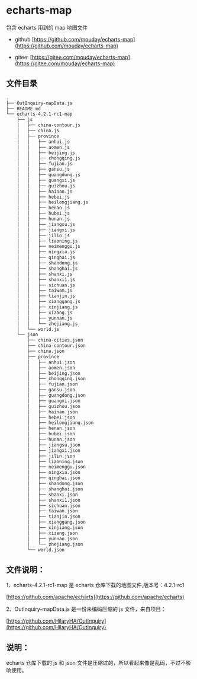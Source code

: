 # echarts-map

包含 echarts 用到的 map 地图文件

- github [https://github.com/mouday/echarts-map](https://github.com/mouday/echarts-map)

- gitee: [https://gitee.com/mouday/echarts-map](https://gitee.com/mouday/echarts-map)

## 文件目录

```bash
.
├── OutInquiry-mapData.js
├── README.md
└── echarts-4.2.1-rc1-map
    ├── js
    │   ├── china-contour.js
    │   ├── china.js
    │   ├── province
    │   │   ├── anhui.js
    │   │   ├── aomen.js
    │   │   ├── beijing.js
    │   │   ├── chongqing.js
    │   │   ├── fujian.js
    │   │   ├── gansu.js
    │   │   ├── guangdong.js
    │   │   ├── guangxi.js
    │   │   ├── guizhou.js
    │   │   ├── hainan.js
    │   │   ├── hebei.js
    │   │   ├── heilongjiang.js
    │   │   ├── henan.js
    │   │   ├── hubei.js
    │   │   ├── hunan.js
    │   │   ├── jiangsu.js
    │   │   ├── jiangxi.js
    │   │   ├── jilin.js
    │   │   ├── liaoning.js
    │   │   ├── neimenggu.js
    │   │   ├── ningxia.js
    │   │   ├── qinghai.js
    │   │   ├── shandong.js
    │   │   ├── shanghai.js
    │   │   ├── shanxi.js
    │   │   ├── shanxi1.js
    │   │   ├── sichuan.js
    │   │   ├── taiwan.js
    │   │   ├── tianjin.js
    │   │   ├── xianggang.js
    │   │   ├── xinjiang.js
    │   │   ├── xizang.js
    │   │   ├── yunnan.js
    │   │   └── zhejiang.js
    │   └── world.js
    └── json
        ├── china-cities.json
        ├── china-contour.json
        ├── china.json
        ├── province
        │   ├── anhui.json
        │   ├── aomen.json
        │   ├── beijing.json
        │   ├── chongqing.json
        │   ├── fujian.json
        │   ├── gansu.json
        │   ├── guangdong.json
        │   ├── guangxi.json
        │   ├── guizhou.json
        │   ├── hainan.json
        │   ├── hebei.json
        │   ├── heilongjiang.json
        │   ├── henan.json
        │   ├── hubei.json
        │   ├── hunan.json
        │   ├── jiangsu.json
        │   ├── jiangxi.json
        │   ├── jilin.json
        │   ├── liaoning.json
        │   ├── neimenggu.json
        │   ├── ningxia.json
        │   ├── qinghai.json
        │   ├── shandong.json
        │   ├── shanghai.json
        │   ├── shanxi.json
        │   ├── shanxi1.json
        │   ├── sichuan.json
        │   ├── taiwan.json
        │   ├── tianjin.json
        │   ├── xianggang.json
        │   ├── xinjiang.json
        │   ├── xizang.json
        │   ├── yunnan.json
        │   └── zhejiang.json
        └── world.json
```

## 文件说明：

1、echarts-4.2.1-rc1-map 是 echarts 仓库下载的地图文件,版本号：4.2.1-rc1

[https://github.com/apache/echarts](https://github.com/apache/echarts)

2、OutInquiry-mapData.js 是一份未编码压缩的 js 文件，来自项目：

[https://github.com/HilaryHA/OutInquiry](https://github.com/HilaryHA/OutInquiry)

## 说明：

echarts 仓库下载的 js 和 json 文件是压缩过的，所以看起来像是乱码，不过不影响使用。
